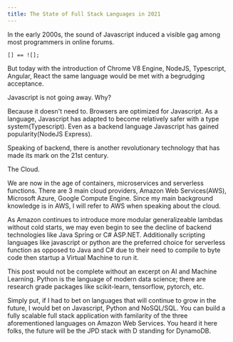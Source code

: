 ```yaml
---
title: The State of Full Stack Languages in 2021
---
```


In the early 2000s, the sound of Javascript induced a visible gag among most programmers in online forums. 
```
[] == ![];
```

But today with the introduction of Chrome V8 Engine, NodeJS, Typescript, Angular, React the same language would be met with a begrudging acceptance.

Javascript is not going away. Why? 

Because it doesn't need to.
Browsers are optimized for Javascript. 
As a language, Javascript has adapted to become relatively safer with a type system(Typescript). 
Even as a backend language Javascript has gained popularity(NodeJS Express).

Speaking of backend, there is another revolutionary technology that has made its mark on the 21st century. 

The Cloud.

We are now in the age of containers, microservices and serverless functions. There are 3 main cloud providers, Amazon Web Services(AWS), Microsoft Azure, Google Compute Engine. Since my main background knowledge is in AWS, I will refer to AWS when speaking about the cloud.

As Amazon continues to introduce more modular generalizeable lambdas without cold starts, we may even begin to see the decline of backend technologies like Java Spring or C# ASP.NET. Additionally scripting languages like javascript or python are the preferred choice for serverless function as opposed to Java and C# due to their need to compile to byte code then startup a Virtual Machine to run it. 

This post would not be complete without an excerpt on AI and Machine Learning. Python is the language of modern data science; there are research grade packages like scikit-learn, tensorflow, pytorch, etc. 

Simply put, if I had to bet on languages that will continue to grow in the future, I would bet on Javascript, Python and NoSQL/SQL. You can build a fully scalable full stack application with familarity of the three aforementioned languages on Amazon Web Services. 
You heard it here folks, the future will be the JPD stack with D standing for DynamoDB.